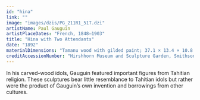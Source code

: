 ```yaml
---
id: "hina"
link: ""
image: "images/dzis/PG_211R1_51T.dzi"
artistName: Paul Gauguin
artistPlaceDates: "French, 1848–1903"
title: "Hina with Two Attendants"
date: "1892"
materialDimensions: "Tamanu wood with gilded paint; 37.1 × 13.4 × 10.8 cm (14 5/8 × 5 1/4 × 4 1/4 in.)"
creditAccessionNumber: "Hirshhorn Museum and Sculpture Garden, Smithsonian Institution, Washington, D.C., Museum Purchase with Funds Provided under the Smithsonian Institution Collections Acquisition Program"
---
```


In his carved-wood idols, Gauguin featured important figures from Tahitian religion. These sculptures bear little resemblance to Tahitian idols but rather were the product of Gauguin’s own invention and borrowings from other cultures.

